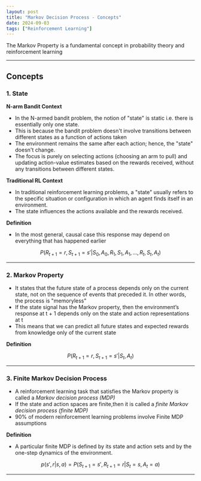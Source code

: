 ```yaml
---
layout: post
title: "Markov Decision Process - Concepts"
date: 2024-09-03
tags: ["Reinforcement Learning"]
---
```


The Markov Property is a fundamental concept in probability theory and reinforcement learning

---

## Concepts

### 1. State

**N-arm Bandit Context**
- In the N-armed bandit problem, the notion of "state" is static i.e. there is essentially only one state.
- This is because the bandit problem doesn't involve transitions between different states as a function of actions taken
- The environment remains the same after each action; hence, the "state" doesn't change.
- The focus is purely on selecting actions (choosing an arm to pull) and updating action-value estimates based on the rewards received, without any transitions between different states.

**Traditional RL Context**
- In traditional reinforcement learning problems, a "state" usually refers to the specific situation or configuration in which an agent finds itself in an environment. 
- The state influences the actions available and the rewards received.

**Definition**
- In the most general, causal case this response may depend on everything that has happened earlier

$$ P(R_{t+1}=r, S_{t+1}=s' | S_0,A_0,R_1,S_1,A_1,...,R_t,S_t,A_t) $$

---
### 2. Markov Property

- It states that the future state of a process depends only on the current state, not on the sequence of events that preceded it. In other words, the process is "memoryless"
- If the state signal has the Markov property, then the environment’s response at t + 1 depends only on the state and action representations at t
- This means that we can predict all future states and expected rewards from knowledge only of the current state

**Definition**

$$ P(R_{t+1}=r, S_{t+1}=s' | S_t, A_t) $$

---
### 3. Finite Markov Decision Process
- A reinforcement learning task that satisfies the Markov property is called a _Markov decision process (MDP)_
- If the state and action spaces are finite,then it is called a _finite Markov decision process (finite MDP)_
- 90% of modern reinforcement learning problems involve Finite MDP assumptions

**Definition**
- A particular finite MDP is defined by its state and action sets and by the one-step dynamics of the environment.

$$ p(s',r|s,a) = P(S_{t+1}=s', R_{t+1}=r | S_t=s, A_t=a) $$

---
